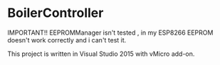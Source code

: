 # BoilerController #

IMPORTANT!! EEPROMManager isn't tested , in my ESP8266 EEPROM doesn't work correctly and i can't test it.


This project is written in Visual Studio 2015 with vMicro add-on. 